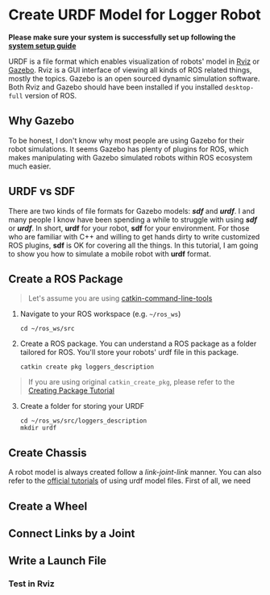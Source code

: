 # Create URDF Model for Logger Robot
**Please make sure your system is successfully set up following the [system setup guide](https://github.com/linZHank/two_loggers/blob/master/Docs/system_setup.md)**

URDF is a file format which enables visualization of robots' model in [Rviz](http://wiki.ros.org/rviz) or [Gazebo](http://gazebosim.org/). Rviz is a GUI interface of viewing all kinds of ROS related things, mostly the topics. Gazebo is an open sourced dynamic simulation software. Both Rviz and Gazebo should have been installed if you installed `desktop-full` version of ROS.

## Why Gazebo
To be honest, I don't know why most people are using Gazebo for their robot simulations. It seems Gazebo has plenty of plugins for ROS, which makes manipulating with Gazebo simulated robots within ROS ecosystem much easier.

## URDF vs SDF
There are two kinds of file formats for Gazebo models: ***sdf*** and ***urdf***. I and many people I know have been spending a while to struggle with using ***sdf*** or ***urdf***. In short, **urdf** for your robot, **sdf** for your environment. For those who are familiar with C++ and willing to get hands dirty to write customized ROS plugins, **sdf** is OK for covering all the things. In this tutorial, I am going to show you how to simulate a mobile robot with **urdf** format.

## Create a ROS Package
> Let's assume you are using [catkin-command-line-tools](https://catkin-tools.readthedocs.io/en/latest/)

1. Navigate to your ROS workspace (e.g. `~/ros_ws`)
    ```console
    cd ~/ros_ws/src
    ```
2. Create a ROS package. You can understand a ROS package
as a folder tailored for ROS. You'll store your robots' urdf file in this package.
    ```console
    catkin create pkg loggers_description
    ```
> If you are using original `catkin_create_pkg`, please refer to the [Creating Package Tutorial](http://wiki.ros.org/ROS/Tutorials/CreatingPackage)

3. Create a folder for storing your URDF
    ```console
    cd ~/ros_ws/src/loggers_description
    mkdir urdf
    ```
## Create Chassis
A robot model is always created follow a *link-joint-link* manner. You can also refer to the [official tutorials](http://wiki.ros.org/urdf/Tutorials) of using urdf model files.
First of all, we need

## Create a Wheel

## Connect Links by a Joint

## Write a Launch File

### Test in Rviz
